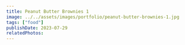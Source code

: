 ```yaml
---
title: Peanut Butter Brownies 1
image: ../../assets/images/portfolio/peanut-butter-brownies-1.jpg
tags: ["food"]
publishDate: 2023-07-29
relatedPhotos:
---
```

